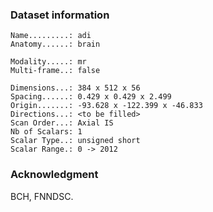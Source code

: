 ### Dataset information

```
Name.........: adi
Anatomy......: brain
```

```
Modality.....: mr
Multi-frame..: false
```

```
Dimensions...: 384 x 512 x 56
Spacing......: 0.429 x 0.429 x 2.499
Origin.......: -93.628 x -122.399 x -46.833
Directions...: <to be filled>
Scan Order...: Axial IS
Nb of Scalars: 1
Scalar Type..: unsigned short
Scalar Range.: 0 -> 2012
```

### Acknowledgment
BCH, FNNDSC.
